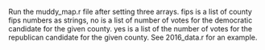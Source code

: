 Run the muddy_map.r file after setting three arrays. fips is a list of county fips numbers as strings, no is a list of number of votes for the democratic candidate for the given county. yes is a list of the number of votes for the republican candidate for the given county. See 2016_data.r for an example.
